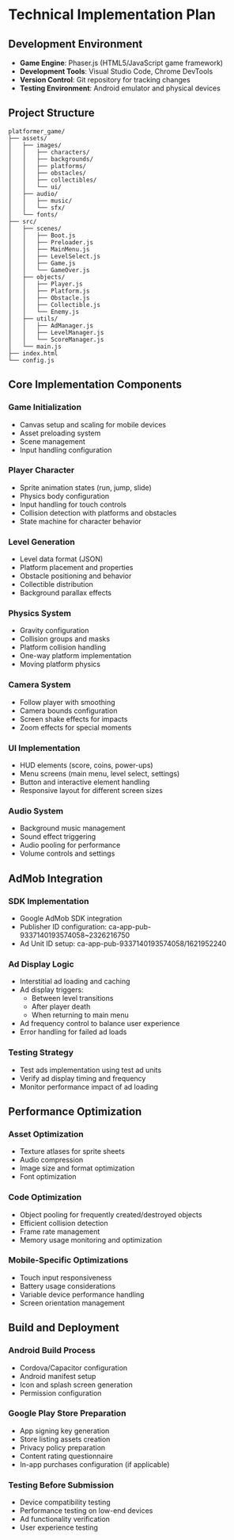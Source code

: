 # Technical Implementation Plan

## Development Environment
- **Game Engine**: Phaser.js (HTML5/JavaScript game framework)
- **Development Tools**: Visual Studio Code, Chrome DevTools
- **Version Control**: Git repository for tracking changes
- **Testing Environment**: Android emulator and physical devices

## Project Structure
```
platformer_game/
├── assets/
│   ├── images/
│   │   ├── characters/
│   │   ├── backgrounds/
│   │   ├── platforms/
│   │   ├── obstacles/
│   │   ├── collectibles/
│   │   └── ui/
│   ├── audio/
│   │   ├── music/
│   │   └── sfx/
│   └── fonts/
├── src/
│   ├── scenes/
│   │   ├── Boot.js
│   │   ├── Preloader.js
│   │   ├── MainMenu.js
│   │   ├── LevelSelect.js
│   │   ├── Game.js
│   │   └── GameOver.js
│   ├── objects/
│   │   ├── Player.js
│   │   ├── Platform.js
│   │   ├── Obstacle.js
│   │   ├── Collectible.js
│   │   └── Enemy.js
│   ├── utils/
│   │   ├── AdManager.js
│   │   ├── LevelManager.js
│   │   └── ScoreManager.js
│   └── main.js
├── index.html
└── config.js
```

## Core Implementation Components

### Game Initialization
- Canvas setup and scaling for mobile devices
- Asset preloading system
- Scene management
- Input handling configuration

### Player Character
- Sprite animation states (run, jump, slide)
- Physics body configuration
- Input handling for touch controls
- Collision detection with platforms and obstacles
- State machine for character behavior

### Level Generation
- Level data format (JSON)
- Platform placement and properties
- Obstacle positioning and behavior
- Collectible distribution
- Background parallax effects

### Physics System
- Gravity configuration
- Collision groups and masks
- Platform collision handling
- One-way platform implementation
- Moving platform physics

### Camera System
- Follow player with smoothing
- Camera bounds configuration
- Screen shake effects for impacts
- Zoom effects for special moments

### UI Implementation
- HUD elements (score, coins, power-ups)
- Menu screens (main menu, level select, settings)
- Button and interactive element handling
- Responsive layout for different screen sizes

### Audio System
- Background music management
- Sound effect triggering
- Audio pooling for performance
- Volume controls and settings

## AdMob Integration

### SDK Implementation
- Google AdMob SDK integration
- Publisher ID configuration: ca-app-pub-9337140193574058~2326216750
- Ad Unit ID setup: ca-app-pub-9337140193574058/1621952240

### Ad Display Logic
- Interstitial ad loading and caching
- Ad display triggers:
  - Between level transitions
  - After player death
  - When returning to main menu
- Ad frequency control to balance user experience
- Error handling for failed ad loads

### Testing Strategy
- Test ads implementation using test ad units
- Verify ad display timing and frequency
- Monitor performance impact of ad loading

## Performance Optimization

### Asset Optimization
- Texture atlases for sprite sheets
- Audio compression
- Image size and format optimization
- Font optimization

### Code Optimization
- Object pooling for frequently created/destroyed objects
- Efficient collision detection
- Frame rate management
- Memory usage monitoring and optimization

### Mobile-Specific Optimizations
- Touch input responsiveness
- Battery usage considerations
- Variable device performance handling
- Screen orientation management

## Build and Deployment

### Android Build Process
- Cordova/Capacitor configuration
- Android manifest setup
- Icon and splash screen generation
- Permission configuration

### Google Play Store Preparation
- App signing key generation
- Store listing assets creation
- Privacy policy preparation
- Content rating questionnaire
- In-app purchases configuration (if applicable)

### Testing Before Submission
- Device compatibility testing
- Performance testing on low-end devices
- Ad functionality verification
- User experience testing
